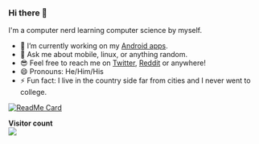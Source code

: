 ### Hi there 👋

I'm a computer nerd learning computer science by myself.

- 🔭 I’m currently working on my [Android apps](https://play.google.com/store/apps/dev?id=5376229914488111629).
- 💬 Ask me about mobile, linux, or anything random.
- 😎 Feel free to reach me on [Twitter](https://twitter.com/Naveen3Singh), [Reddit](https://reddit.com/u/NaveenSinghOfficial) or anywhere!
- 😄 Pronouns: He/Him/His
- ⚡ Fun fact: I live in the country side far from cities and I never went to college.

[![ReadMe Card](https://github-readme-stats.vercel.app/api?username=Naveen3Singh&show_icons=true&include_all_commits=true&hide_rank=true&bg_color=30,FF5F6D,ffb88c&title_color=fff&text_color=fff&icon_color=fff)](https://github.com/anuraghazra/github-readme-stats)

<p align="left"> 
  <b>Visitor count</b><br>
  <img src="https://profile-counter.glitch.me/Naveen3Singh/count.svg" />
</p>
